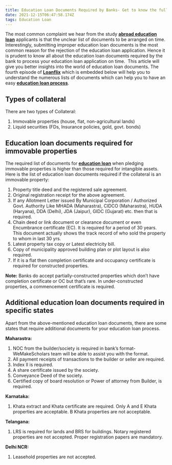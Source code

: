 ```yaml
---
title: Education Loan Documents Required by Banks- Get to know the full list
date: 2021-12-15T06:47:58.174Z
tags: Education Loan
---
```

<!--StartFragment-->

The most common complaint we hear from the study **[abroad education loan](https://www.wemakescholars.com/blog/the-abroad-education-loan-procedure-in-india "abroad education loan")** applicants is that the unclear list of documents to be arranged on time. Interestingly, submitting improper education loan documents is the most common reason for the rejection of the education loan application. Hence it is prudent to know all about the education loan documents required by the bank to process your education loan application on time.  This article will give you better insights into the world of education loan documents. The fourth episode of **[Loanflix](https://bit.ly/loanflix_playlist)** which is embedded below will help you to understand the numerous lists of documents which can help you to have an easy **[education loan process](https://www.wemakescholars.com/blog/higher-education-loan-process-what-to-do-if-collateral-is-located-elsewhere "education loan process")**.

<!--EndFragment-->

<!--StartFragment-->

## Types of collateral

There are two types of Collateral:

1. Immovable properties (house, flat, non-agricultural lands)
2. Liquid securities (FDs, Insurance policies, gold, govt. bonds)

## Education loan documents required for immovable properties

The required list of documents for **[education loan](https://www.wemakescholars.com/sbi-education-loan "SBI eduction loan")** when pledging immovable properties is higher than those required for intangible assets. Here is the list of education loan documents required if the collateral is an immovable property:

1. Property title deed and the registered sale agreement.
2. Original registration receipt for the above agreement.
3. If any Allotment Letter issued By Municipal Corporation / Authorized Govt. Authority Like MHADA (Maharastra), CIDCO (Maharastra), HUDA (Haryana), DDA (Delhi), JDA (Jaipur), GIDC (Gujarat) etc. then that is required.
4. Chain deed or link document or clearance document or even Encumbrance certificate (EC). It is required for a period of 30 years. This document actually shows the track record of who sold the property to whom in last 30 yrs.
5. Latest property tax copy or Latest electricity bill.
6. Copy of municipality approved building plan or plot layout is also required.
7. If it is a flat then completion certificate and occupancy certificate is required for constructed properties.

**Note:** Banks do accept partially-constructed properties which don’t have completion certificate or OC but that’s rare. In under-constructed properties, a commencement certificate is required. 

## Additional education loan documents required in specific states

Apart from the above-mentioned education loan documents, there are some states that require additional documents for your education loan process.

**Maharastra:**

1. NOC from the builder/society is required in bank’s format- WeMakeScholars team will be able to assist you with the format.
2. All payment receipts of transactions to the builder or seller are required.
3. Index II is required.
4. A share certificate issued by the society.
5. Conveyance Deed of the society.
6. Certified copy of board resolution or Power of attorney from Builder, is required.

**Karnataka:**

1. Khata extract and Khata certificate are required. Only A and E Khata properties are acceptable. B Khata properties are not acceptable.

**Telangana:**

1. LRS is required for lands and BRS for buildings. Notary registered properties are not accepted. Proper registration papers are mandatory.

**Delhi NCR:**

1. Leasehold properties are not accepted.

<!--EndFragment-->